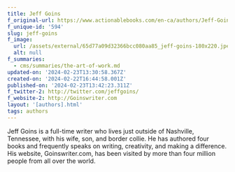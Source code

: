 ```yaml
---
title: Jeff Goins
f_original-url: https://www.actionablebooks.com/en-ca/authors/Jeff-Goins/
f_unique-id: '594'
slug: jeff-goins
f_image:
  url: /assets/external/65d77a09d32366bcc080aa85_jeff-goins-180x220.jpeg
  alt: null
f_summaries:
  - cms/summaries/the-art-of-work.md
updated-on: '2024-02-23T13:30:58.367Z'
created-on: '2024-02-22T16:44:58.001Z'
published-on: '2024-02-23T13:42:23.311Z'
f_twitter-2: http://twitter.com/jeffgoins/
f_website-2: http://Goinswriter.com
layout: '[authors].html'
tags: authors
---
```


Jeff Goins is a full-time writer who lives just outside of Nashville, Tennessee, with his wife, son, and border collie. He has authored four books and frequently speaks on writing, creativity, and making a difference. His website, Goinswriter.com, has been visited by more than four million people from all over the world.
